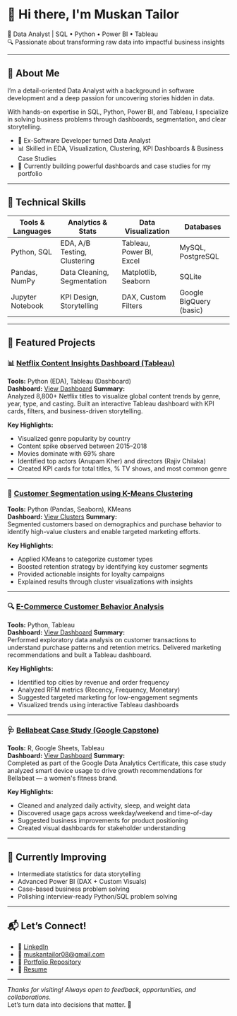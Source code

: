 # 👋 Hi there, I'm Muskan Tailor  
🎯 Data Analyst | SQL • Python • Power BI • Tableau  
🔍 Passionate about transforming raw data into impactful business insights  

---

## 🧠 About Me  
I’m a detail-oriented Data Analyst with a background in software development and a deep passion for uncovering stories hidden in data.

With hands-on expertise in SQL, Python, Power BI, and Tableau, I specialize in solving business problems through dashboards, segmentation, and clear storytelling.

- 💼 Ex-Software Developer turned Data Analyst  
- 📊 Skilled in EDA, Visualization, Clustering, KPI Dashboards & Business Case Studies  
- 🚀 Currently building powerful dashboards and case studies for my portfolio

---

## 💼 Technical Skills

| Tools & Languages   | Analytics & Stats       | Data Visualization      | Databases            |
|---------------------|-------------------------|--------------------------|----------------------|
| Python, SQL         | EDA, A/B Testing, Clustering | Tableau, Power BI, Excel | MySQL, PostgreSQL    |
| Pandas, NumPy       | Data Cleaning, Segmentation | Matplotlib, Seaborn     | SQLite               |
| Jupyter Notebook    | KPI Design, Storytelling | DAX, Custom Filters      | Google BigQuery (basic) |

---

## 📁 Featured Projects

### 📊 [Netflix Content Insights Dashboard (Tableau)](https://github.com/Muskan08-bit/Netflix-Tableau-Dashboard)  
**Tools:** Python (EDA), Tableau (Dashboard)  
**Dashboard:** [View Dashboard](https://drive.google.com/file/d/1KsWyfFVWHbRY7u_4xCLwgZPI4BRNu_4S/view?usp=sharing)
**Summary:**  
Analyzed 8,800+ Netflix titles to visualize global content trends by genre, year, type, and casting. Built an interactive Tableau dashboard with KPI cards, filters, and business-driven storytelling.

**Key Highlights:**  
- Visualized genre popularity by country  
- Content spike observed between 2015–2018  
- Movies dominate with 69% share  
- Identified top actors (Anupam Kher) and directors (Rajiv Chilaka)  
- Created KPI cards for total titles, % TV shows, and most common genre

---

### 🧠 [Customer Segmentation using K-Means Clustering](https://github.com/Muskan08-bit/Python-EDA-Projects/tree/main/Customer%20Segmentation%20Clustering)  
**Tools:** Python (Pandas, Seaborn), KMeans  
**Dashboard:** [View Clusters](https://drive.google.com/file/d/1NtkT8JW1i6WpVkaIFegYMm6hF88KUFOr/view?usp=drive_link)
**Summary:**  
Segmented customers based on demographics and purchase behavior to identify high-value clusters and enable targeted marketing efforts.

**Key Highlights:**  
- Applied KMeans to categorize customer types  
- Boosted retention strategy by identifying key customer segments  
- Provided actionable insights for loyalty campaigns  
- Explained results through cluster visualizations with insights

---

### 🔍 [E-Commerce Customer Behavior Analysis](https://github.com/Muskan08-bit/Python-EDA-Projects/tree/main/E-Commerce%20Customer%20Behavior%20Analysis)  
**Tools:** Python, Tableau  
**Dashboard:** [View Dashboard](https://drive.google.com/file/d/1hGGtoJNH3N8CnbO9Tr6NzA6gN9_wLIcQ/view?usp=drive_link)
**Summary:**  
Performed exploratory data analysis on customer transactions to understand purchase patterns and retention metrics. Delivered marketing recommendations and built a Tableau dashboard.

**Key Highlights:**  
- Identified top cities by revenue and order frequency  
- Analyzed RFM metrics (Recency, Frequency, Monetary)  
- Suggested targeted marketing for low-engagement segments  
- Visualized trends using interactive Tableau dashboards

---

### 🩺 [Bellabeat Case Study (Google Capstone)](https://github.com/Muskan08-bit/Python-EDA-Projects/tree/main/Bellabeat-Case-Study)  
**Tools:** R, Google Sheets, Tableau  
**Dashboard:** [View Dashboard](https://drive.google.com/file/d/10f5hUwGqH1rmrxEC7jkzzxlwPEpk2fjw/view?usp=drive_link)
**Summary:**  
Completed as part of the Google Data Analytics Certificate, this case study analyzed smart device usage to drive growth recommendations for Bellabeat — a women's fitness brand.

**Key Highlights:**  
- Cleaned and analyzed daily activity, sleep, and weight data  
- Discovered usage gaps across weekday/weekend and time-of-day  
- Suggested business improvements for product positioning  
- Created visual dashboards for stakeholder understanding

---

## 🌟 Currently Improving
- Intermediate statistics for data storytelling  
- Advanced Power BI (DAX + Custom Visuals)  
- Case-based business problem solving  
- Polishing interview-ready Python/SQL problem solving  

---

## 📬 Let’s Connect!

- 💼 [LinkedIn](https://www.linkedin.com/in/muskan-tailor-2835b8222/)  
- 📧 muskantailor08@gmail.com  
- 🧠 [Portfolio Repository](https://github.com/Muskan08-bit)  
- 📄 [Resume](https://drive.google.com/file/d/1SV4YXc6F1kxhjC-LZu_AxkaAFevfyttv/view?usp=sharing)

---

_Thanks for visiting! Always open to feedback, opportunities, and collaborations._  
Let’s turn data into decisions that matter. 🚀

